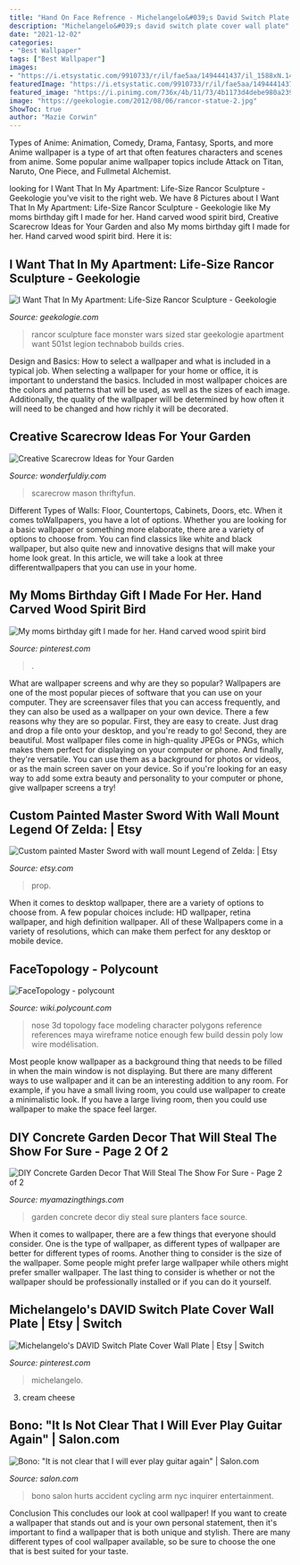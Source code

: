 ```yaml
---
title: "Hand On Face Refrence - Michelangelo&#039;s David Switch Plate Cover Wall Plate"
description: "Michelangelo&#039;s david switch plate cover wall plate"
date: "2021-12-02"
categories:
- "Best Wallpaper"
tags: ["Best Wallpaper"]
images:
- "https://i.etsystatic.com/9910733/r/il/fae5aa/1494441437/il_1588xN.1494441437_iu5r.jpg"
featuredImage: "https://i.etsystatic.com/9910733/r/il/fae5aa/1494441437/il_1588xN.1494441437_iu5r.jpg"
featured_image: "https://i.pinimg.com/736x/4b/11/73/4b1173d4debe980a23904d364fed220f--freckle-switch-plates.jpg"
image: "https://geekologie.com/2012/08/06/rancor-statue-2.jpg"
ShowToc: true
author: "Mazie Corwin"
---
```



Types of Anime: Animation, Comedy, Drama, Fantasy, Sports, and more
Anime wallpaper is a type of art that often features characters and scenes from anime. Some popular anime wallpaper topics include Attack on Titan, Naruto, One Piece, and Fullmetal Alchemist.

	

		
looking for I Want That In My Apartment: Life-Size Rancor Sculpture - Geekologie you've visit to the right web. We have 8 Pictures about I Want That In My Apartment: Life-Size Rancor Sculpture - Geekologie like My moms birthday gift I made for her. Hand carved wood spirit bird, Creative Scarecrow Ideas for Your Garden and also My moms birthday gift I made for her. Hand carved wood spirit bird. Here it is:
		
    
## I Want That In My Apartment: Life-Size Rancor Sculpture - Geekologie

<img loading=lazy src="https://geekologie.com/2012/08/06/rancor-statue-2.jpg" onerror="this.onerror=null;this.src='https://tse4.mm.bing.net/th?id=OIP.yLjVxWRC58VI5ZZCwLweogHaJ7&amp;pid=15.1';" alt="I Want That In My Apartment: Life-Size Rancor Sculpture - Geekologie">

_Source: geekologie.com_

>rancor sculpture face monster wars sized star geekologie apartment want 501st legion technabob builds cries. 

	

Design and Basics: How to select a wallpaper and what is included in a typical job.
When selecting a wallpaper for your home or office, it is important to understand the basics. Included in most wallpaper choices are the colors and patterns that will be used, as well as the sizes of each image. Additionally, the quality of the wallpaper will be determined by how often it will need to be changed and how richly it will be decorated.

    
## Creative Scarecrow Ideas For Your Garden

<img loading=lazy src="https://cdn.wonderfuldiy.com/wp-content/uploads/2017/06/Scarecrow-candle-jars.jpg" onerror="this.onerror=null;this.src='https://tse3.mm.bing.net/th?id=OIP.GKr2jMJxKHZBjSb8-25UtwHaJ6&amp;pid=15.1';" alt="Creative Scarecrow Ideas for Your Garden">

_Source: wonderfuldiy.com_

>scarecrow mason thriftyfun. 

	

Different Types of Walls: Floor, Countertops, Cabinets, Doors, etc.
When it comes toWallpapers, you have a lot of options. Whether you are looking for a basic wallpaper or something more elaborate, there are a variety of options to choose from. You can find classics like white and black wallpaper, but also quite new and innovative designs that will make your home look great. In this article, we will take a look at three differentwallpapers that you can use in your home.

    
## My Moms Birthday Gift I Made For Her. Hand Carved Wood Spirit Bird

<img loading=lazy src="https://i.pinimg.com/736x/ee/d9/81/eed981fd21dff5f29eca426a5f5ceeef.jpg" onerror="this.onerror=null;this.src='https://tse2.mm.bing.net/th?id=OIP.63ZL7m4l81Idt4IgafJ2xAHaJ6&amp;pid=15.1';" alt="My moms birthday gift I made for her. Hand carved wood spirit bird">

_Source: pinterest.com_

>. 

	

What are wallpaper screens and why are they so popular?
Wallpapers are one of the most popular pieces of software that you can use on your computer. They are screensaver files that you can access frequently, and they can also be used as a wallpaper on your own device. There a few reasons why they are so popular. First, they are easy to create. Just drag and drop a file onto your desktop, and you're ready to go! Second, they are beautiful. Most wallpaper files come in high-quality JPEGs or PNGs, which makes them perfect for displaying on your computer or phone. And finally, they're versatile. You can use them as a background for photos or videos, or as the main screen saver on your device. So if you're looking for an easy way to add some extra beauty and personality to your computer or phone, give wallpaper screens a try!

    
## Custom Painted Master Sword With Wall Mount Legend Of Zelda: | Etsy

<img loading=lazy src="https://i.etsystatic.com/9910733/r/il/fae5aa/1494441437/il_1588xN.1494441437_iu5r.jpg" onerror="this.onerror=null;this.src='https://tse2.mm.bing.net/th?id=OIP.xi5v8cOQvYJxOoJv5vxDSgHaNN&amp;pid=15.1';" alt="Custom painted Master Sword with wall mount Legend of Zelda: | Etsy">

_Source: etsy.com_

>prop. 

	

When it comes to desktop wallpaper, there are a variety of options to choose from. A few popular choices include: HD wallpaper, retina wallpaper, and high definition wallpaper. All of these Wallpapers come in a variety of resolutions, which can make them perfect for any desktop or mobile device. 

    
## FaceTopology - Polycount

<img loading=lazy src="http://wiki.polycount.com/w/images/2/28/AndrewCamenisch_nose_wire.jpg" onerror="this.onerror=null;this.src='https://tse3.mm.bing.net/th?id=OIP.tdxFO2c0ftZo7Y7lSqDSNQAAAA&amp;pid=15.1';" alt="FaceTopology - polycount">

_Source: wiki.polycount.com_

>nose 3d topology face modeling character polygons reference references maya wireframe notice enough few build dessin poly low wire modélisation. 

	

Most people know wallpaper as a background thing that needs to be filled in when the main window is not displaying. But there are many different ways to use wallpaper and it can be an interesting addition to any room. For example, if you have a small living room, you could use wallpaper to create a minimalistic look. If you have a large living room, then you could use wallpaper to make the space feel larger.

    
## DIY Concrete Garden Decor That Will Steal The Show For Sure - Page 2 Of 2

<img loading=lazy src="http://myamazingthings.com/wp-content/uploads/2017/05/concrete-garden-decor-6.jpg" onerror="this.onerror=null;this.src='https://tse1.mm.bing.net/th?id=OIP.cbD5ktlbGPAkDhat5Q9BvAHaIc&amp;pid=15.1';" alt="DIY Concrete Garden Decor That Will Steal The Show For Sure - Page 2 of 2">

_Source: myamazingthings.com_

>garden concrete decor diy steal sure planters face source. 

	

When it comes to wallpaper, there are a few things that everyone should consider. One is the type of wallpaper, as different types of wallpaper are better for different types of rooms. Another thing to consider is the size of the wallpaper. Some people might prefer large wallpaper while others might prefer smaller wallpaper. The last thing to consider is whether or not the wallpaper should be professionally installed or if you can do it yourself.

    
## Michelangelo&#039;s DAVID Switch Plate Cover Wall Plate | Etsy | Switch

<img loading=lazy src="https://i.pinimg.com/736x/4b/11/73/4b1173d4debe980a23904d364fed220f--freckle-switch-plates.jpg" onerror="this.onerror=null;this.src='https://tse2.mm.bing.net/th?id=OIP.XGs0a0_lxJTSIHF_Yb66cgHaLl&amp;pid=15.1';" alt="Michelangelo&#039;s DAVID Switch Plate Cover Wall Plate | Etsy | Switch">

_Source: pinterest.com_

>michelangelo. 

	

3. cream cheese 

    
## Bono: &quot;It Is Not Clear That I Will Ever Play Guitar Again&quot; | Salon.com

<img loading=lazy src="https://media.salon.com/2014/11/people-bono.jpeg.jpg" onerror="this.onerror=null;this.src='https://tse2.mm.bing.net/th?id=OIP.cagCOwqSKgEE6V_8KyUbMAHaLH&amp;pid=15.1';" alt="Bono: &quot;It is not clear that I will ever play guitar again&quot; | Salon.com">

_Source: salon.com_

>bono salon hurts accident cycling arm nyc inquirer entertainment. 

	

Conclusion
This concludes our look at cool wallpaper! If you want to create a wallpaper that stands out and is your own personal statement, then it's important to find a wallpaper that is both unique and stylish. There are many different types of cool wallpaper available, so be sure to choose the one that is best suited for your taste.

